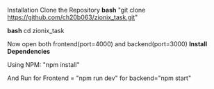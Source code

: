 Installation
Clone the Repository
**bash**
"git clone https://github.com/ch20b063/zionix_task.git"

**bash**
cd zionix_task

Now open both frontend(port=4000) and backend(port=3000)
**Install Dependencies**

Using NPM:
"npm install"

And Run
for Frontend = "npm run dev"
for backend="npm start"
